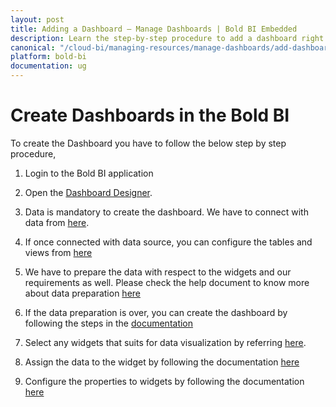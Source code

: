 ```yaml
---
layout: post
title: Adding a Dashboard – Manage Dashboards | Bold BI Embedded
description: Learn the step-by-step procedure to add a dashboard right from application login till dashboard publish in Bold BI Embedded.
canonical: "/cloud-bi/managing-resources/manage-dashboards/add-dashboards/"
platform: bold-bi
documentation: ug
---
```


# Create Dashboards in the Bold BI

To create the Dashboard you have to follow the below step by step procedure,

1.	Login to the Bold BI application
	
2. 	Open the [Dashboard Designer](/embedded-bi/getting-started/quick-start/#opening-dashboard-designer).

3.  Data is mandatory to create the dashboard. We have to connect with data from [here](/embedded-bi/getting-started/quick-start/#connecting-to-data).

4.  If once connected with data source, you can configure the tables and views from [here](/embedded-bi/getting-started/quick-start/#configuring-tables-and-views)

5.  We have to prepare the data with respect to the widgets and our requirements as well. Please check the help document to know more about data preparation [here](/embedded-bi/getting-started/quick-start/#transforming-data)

6.  If the data preparation is over, you can create the dashboard by following the steps in the [documentation](/embedded-bi/getting-started/quick-start/#creating-dashboard)

7.  Select any widgets that suits for data visualization by referring [here](/embedded-bi/getting-started/quick-start/#adding-a-widget-to-design-view).

8.  Assign the data to the widget by following the documentation [here](/embedded-bi/getting-started/quick-start/#assigning-data-to-widget)

9.  Configure the properties to widgets by following the documentation [here](/embedded-bi/getting-started/quick-start/#configuring-properties-to-widget)